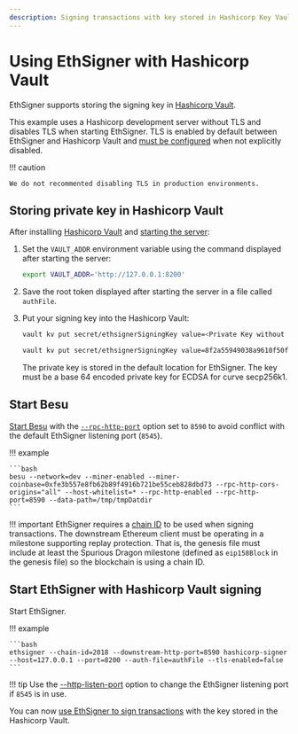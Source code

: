 ```yaml
---
description: Signing transactions with key stored in Hashicorp Key Vault
---
```


# Using EthSigner with Hashicorp Vault

EthSigner supports storing the signing key in [Hashicorp Vault](https://www.hashicorp.com/products/vault/).

This example uses a Hashicorp development server without TLS and disables TLS when starting EthSigner.
TLS is enabled by default between EthSigner and Hashicorp Vault and [must be configured](../Configure-TLS.md) 
when not explicitly disabled.  

!!! caution

    We do not recommented disabling TLS in production environments.

## Storing private key in Hashicorp Vault

After installing [Hashicorp Vault](https://learn.hashicorp.com/vault/getting-started/install) and
[starting the server](https://learn.hashicorp.com/vault/getting-started/dev-server):

1. Set the `VAULT_ADDR` environment variable using the command displayed after starting the server:

    ```bash
    export VAULT_ADDR='http://127.0.0.1:8200'
    ```

1. Save the root token displayed after starting the server in a file called `authFile`.

1. Put your signing key into the Hashicorp Vault:

    ```bash tab="Command"
    vault kv put secret/ethsignerSigningKey value=<Private Key without 0x prefix>
    ```

    ```bash tab="Example"
    vault kv put secret/ethsignerSigningKey value=8f2a55949038a9610f50fb23b5883af3b4ecb3c3bb792cbcefbd1542c692be63
    ```

    The private key is stored in the default location for EthSigner. The key must be a base 64
    encoded private key for ECDSA for curve secp256k1.

## Start Besu

[Start Besu](https://besu.hyperledger.org/en/stable/HowTo/Get-Started/Starting-node/) with the
[`--rpc-http-port`](https://besu.hyperledger.org/en/stable/Reference/CLI/CLI-Syntax/#rpc-http-port)
option set to `8590` to avoid conflict with the default EthSigner listening port (`8545`).

!!! example

    ```bash
    besu --network=dev --miner-enabled --miner-coinbase=0xfe3b557e8fb62b89f4916b721be55ceb828dbd73 --rpc-http-cors-origins="all" --host-whitelist=* --rpc-http-enabled --rpc-http-port=8590 --data-path=/tmp/tmpDatdir
    ```

!!! important
    EthSigner requires a [chain ID](https://besu.hyperledger.org/en/stable/Concepts/NetworkID-And-ChainID/) to be
    used when signing transactions. The downstream Ethereum client must be operating in a milestone supporting replay
    protection. That is, the genesis file must include at least the Spurious Dragon milestone
    (defined as `eip158Block` in the genesis file) so the blockchain is using a chain ID.

## Start EthSigner with Hashicorp Vault signing

Start EthSigner.

!!! example

    ```bash
    ethsigner --chain-id=2018 --downstream-http-port=8590 hashicorp-signer --host=127.0.0.1 --port=8200 --auth-file=authFile --tls-enabled=false
    ```

!!! tip
    Use the [--http-listen-port](../../Reference/CLI/CLI-Syntax.md#http-listen-port) option to change the
    EthSigner listening port if `8545` is in use.

You can now [use EthSigner to sign transactions](../Transactions/Make-Transactions.md) with the key
stored in the Hashicorp Vault.

 
